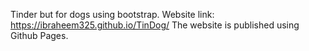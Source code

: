 Tinder but for dogs using bootstrap.
Website link: https://ibraheem325.github.io/TinDog/
The website is published using Github Pages.
